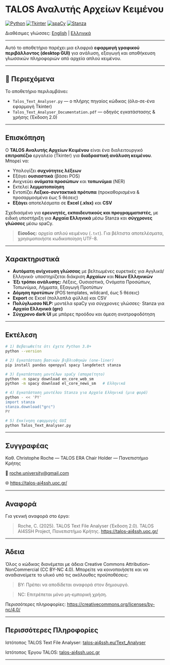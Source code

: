 # TALOS Αναλυτής Αρχείων Κειμένου

[![Python](https://img.shields.io/badge/Python-3.8%2B-informational.svg)](#-run)
[![Tkinter](https://img.shields.io/badge/GUI-Tkinter-lightgrey.svg)](#-run)
[![spaCy](https://img.shields.io/badge/NLP-spaCy-lightgrey.svg)](#-run)
[![Stanza](https://img.shields.io/badge/NLP-Stanza-lightgrey.svg)](#-run)

Διαθέσιμες γλώσσες: [English](README.md) | [Ελληνικά](README.el.md)

---

Αυτό το αποθετήριο παρέχει μια ελαφριά **εφαρμογή γραφικού περιβάλλοντος (desktop GUI)** για ανάλυση, εξαγωγή και αποθήκευση γλωσσικών πληροφοριών από αρχεία απλού κειμένου.

---

## 📂 Περιεχόμενα

Το αποθετήριο περιλαμβάνει:

- `Talos_Text_Analyser.py` — ο πλήρης πηγαίος κώδικας (όλα-σε-ένα εφαρμογή Tkinter)
- `Talos_Text_Analyser_Documentation.pdf` — οδηγός εγκατάστασης & χρήσης (Έκδοση 2.0)

---

## Επισκόπηση

Ο **TALOS Αναλυτής Αρχείων Κειμένου** είναι ένα διαλειτουργικό **επιτραπέζιο** εργαλείο (Tkinter) για **διαδραστική ανάλυση κειμένου**. Μπορεί να:

- Υπολογίζει **συχνότητες λέξεων**  
- Εξάγει **ουσιαστικά** (βάσει POS)  
- Ανιχνεύει **ονόματα προσώπων** και **τοπωνύμια** (NER)  
- Εκτελεί **λεμματοποίηση**  
- Εντοπίζει **Λεξικο-συντακτικά πρότυπα** (προκαθορισμένα & προσαρμοσμένα έως 5 θέσεις)  
- **Εξάγει** αποτελέσματα σε **Excel (.xlsx)** και **CSV**  

Σχεδιασμένο για **ερευνητές, εκπαιδευτικούς και προγραμματιστές**, με ειδική υποστήριξη για **Αρχαία Ελληνικά** μέσω Stanza και **σύγχρονες γλώσσες** μέσω spaCy.

> **Είσοδος:** αρχεία απλού κειμένου (`.txt`). Για βέλτιστα αποτελέσματα, χρησιμοποιήστε κωδικοποίηση UTF-8.

---

## Χαρακτηριστικά

- **Αυτόματη ανίχνευση γλώσσας** με βελτιωμένες ευρετικές για Αγγλικά/Ελληνικά· υποστηρίζεται διάκριση **Αρχαίων** και **Νέων Ελληνικών**
- **Έξι τρόποι ανάλυσης:** Λέξεις, Ουσιαστικά, Ονόματα Προσώπων, Τοπωνύμια, Λήμματα, Εξαγωγή Προτύπων
- **Δόμηση προτύπων** (POS templates, wildcard, έως 5 θέσεις)
- **Export** σε Excel (πολλαπλά φύλλα) και CSV
- **Πολύγλωσσο NLP:** μοντέλα spaCy για σύγχρονες γλώσσες· Stanza για **Αρχαία Ελληνικά (grc)**
- **Σύγχρονο dark UI** με μπάρες προόδου και άμεση ανατροφοδότηση

---

## Εκτέλεση

```bash
# 1) Βεβαιωθείτε ότι έχετε Python 3.8+
python --version

# 2) Εγκατάσταση βασικών βιβλιοθηκών (one-liner)
pip install pandas openpyxl spacy langdetect stanza

# 3) Εγκατάσταση μοντέλων spaCy (απαραίτητο)
python -m spacy download en_core_web_sm
python -m spacy download el_core_news_sm   # Ελληνικά

# 4) Εγκατάσταση μοντέλου Stanza για Αρχαία Ελληνικά (μια φορά)
python - << 'PY'
import stanza
stanza.download("grc")
PY

# 5) Εκκίνηση εφαρμογής GUI
python Talos_Text_Analyser.py
```

---
## Συγγραφέας

Καθ. Christophe Roche — TALOS ERA Chair Holder — Πανεπιστήμιο Κρήτης

📧 roche.university@gmail.com

🌐 https://talos-ai4ssh.uoc.gr/

---

## Αναφορά

Για γενική αναφορά στο έργο:

> Roche, C. (2025). TALOS Text File Analyser (Έκδοση 2.0).
> TALOS AI4SSH Project, Πανεπιστήμιο Κρήτης.
> https://talos-ai4ssh.uoc.gr/

---

## Άδεια

Όλος ο κώδικας διανέμεται με άδεια Creative Commons Attribution–NonCommercial (CC BY-NC 4.0).
Μπορείτε να κοινοποιήσετε και να αναδιανείμετε το υλικό υπό τις ακόλουθες προϋποθέσεις:

> BY: Πρέπει να αποδίδεται αναφορά στον δημιουργό.

> NC: Επιτρέπεται μόνο μη-εμπορική χρήση.

Περισσότερες πληροφορίες: https://creativecommons.org/licenses/by-nc/4.0/

---

## Περισσότερες Πληροφορίες

Ιστότοπος TALOS Text File Analyser: [talos-ai4ssh.eu/Text_Analyser](http://talos-ai4ssh.eu/Text_Analyser/)

Ιστότοπος Έργου TALOS: [talos-ai4ssh.uoc.gr](https://talos-ai4ssh.uoc.gr)

---
